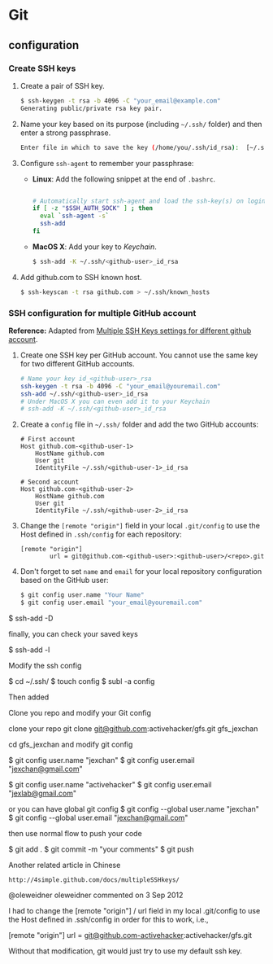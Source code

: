 # Git

## configuration

### Create SSH keys

1. Create a pair of SSH key.

    ```sh
    $ ssh-keygen -t rsa -b 4096 -C "your_email@example.com"
    Generating public/private rsa key pair.
    ```
2. Name your key based on its purpose (including `~/.ssh/` folder) and then enter a strong passphrase.

    ```sh
    Enter file in which to save the key (/home/you/.ssh/id_rsa):  [~/.ssh/<github-user>_id_rsa]
    ```

4. Configure `ssh-agent` to remember your passphrase:
    - **Linux**: Add the following snippet at the end of `.bashrc`.

        ```sh

        # Automatically start ssh-agent and load the ssh-key(s) on login:
        if [ -z "$SSH_AUTH_SOCK" ] ; then
          eval `ssh-agent -s`
          ssh-add
        fi
        ```
    - **MacOS X**: Add your key to _Keychain_.

        ```sh
        $ ssh-add -K ~/.ssh/<github-user>_id_rsa
        ```
5. Add github.com to SSH known host.

    ```sh
    $ ssh-keyscan -t rsa github.com > ~/.ssh/known_hosts
    ```

### SSH configuration for multiple GitHub account

**Reference:** Adapted from [Multiple SSH Keys settings for different github account](https://gist.github.com/jexchan/2351996).

1. Create one SSH key per GitHub account. You cannot use the same key for two different GitHub accounts.

    ```sh
    # Name your key id_<github-user>_rsa
    ssh-keygen -t rsa -b 4096 -C "your_email@youremail.com"
    ssh-add ~/.ssh/<github-user>_id_rsa
    # Under MacOS X you can even add it to your Keychain
    # ssh-add -K ~/.ssh/<github-user>_id_rsa
    ```
1. Create a `config` file in `~/.ssh/` folder and add the two GitHub accounts:

    ```
    # First account
    Host github.com-<github-user-1>
        HostName github.com
        User git
        IdentityFile ~/.ssh/<github-user-1>_id_rsa

    # Second account
    Host github.com-<github-user-2>
        HostName github.com
        User git
        IdentityFile ~/.ssh/<github-user-2>_id_rsa
    ```

1. Change the `[remote "origin"]` field in your local `.git/config` to use the Host defined in `.ssh/config` for each repository:

    ```
    [remote "origin"]
            url = git@github.com-<github-user>:<github-user>/<repo>.git
    ```

1. Don't forget to set `name` and `email` for your local repository configuration based on the GitHub user:

    ```sh
    $ git config user.name "Your Name"
    $ git config user.email "your_email@youremail.com"
    ```

$ ssh-add -D

finally, you can check your saved keys

$ ssh-add -l

Modify the ssh config

$ cd ~/.ssh/
$ touch config
$ subl -a config

Then added


Clone you repo and modify your Git config

clone your repo git clone git@github.com:activehacker/gfs.git gfs_jexchan

cd gfs_jexchan and modify git config

$ git config user.name "jexchan"
$ git config user.email "jexchan@gmail.com"

$ git config user.name "activehacker"
$ git config user.email "jexlab@gmail.com"

or you can have global git config $ git config --global user.name "jexchan" $ git config --global user.email "jexchan@gmail.com"

then use normal flow to push your code

$ git add .
$ git commit -m "your comments"
$ git push

Another related article in Chinese

    http://4simple.github.com/docs/multipleSSHkeys/

@oleweidner
oleweidner commented on 3 Sep 2012

I had to change the [remote "origin"] / url field in my local .git/config to use the Host defined in .ssh/config in order for this to work, i.e.,

[remote "origin"]
        url = git@github.com-activehacker:activehacker/gfs.git

Without that modification, git would just try to use my default ssh key.
